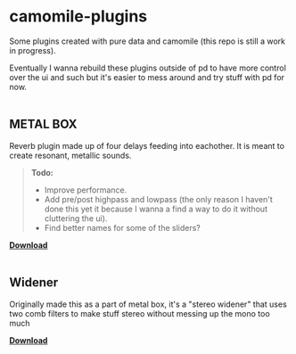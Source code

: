 # camomile-plugins
Some plugins created with pure data and camomile (this repo is still a work in progress).

Eventually I wanna rebuild these plugins outside of pd to have more control over the ui and such but it's easier to mess around and try stuff with pd for now.
<br> <br>
## METAL BOX
Reverb plugin made up of four delays feeding into eachother. It is meant to create resonant, metallic sounds.

> **Todo:**
>- Improve performance.
>- Add pre/post highpass and lowpass (the only reason I haven't done this yet it because I wanna a find a way to do it without cluttering the ui).
>- Find better names for some of the sliders?

[**Download**](https://github.com/liliantdn/camomile-plugins/releases/tag/METAL-BOX-v0.7)
<br> <br>
## Widener
Originally made this as a part of metal box, it's a "stereo widener" that uses two comb filters to make stuff stereo without messing up the mono too much

[**Download**](https://github.com/liliantdn/camomile-plugins/releases/tag/Widener)
